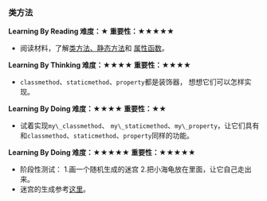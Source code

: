 ### 类方法

**Learning By Reading 难度：★ 重要性：★★★★★**

- 阅读材料，了解[类方法、静态方法](http://blog.csdn.net/handsomekang/article/details/9615239)和
[属性函数](http://python.jobbole.com/80955)。

**Learning By Thinking 难度：★★★★ 重要性：★★★★**

- `classmethod`、`staticmethod`、`property`都是装饰器，
想想它们可以怎样实现。

**Learning By Doing 难度：★★★★ 重要性：★★**

- 试着实现`my\_classmethod`、
`my\_staticmethod`、`my\_property`，让它们具有和`classmethod`、`staticmethod`、`property`同样的功能。

**Learning By Doing 难度：★★★★★ 重要性：★★★★★**

- 阶段性测试：
  1.画一个随机生成的迷宫
  2.把小海龟放在里面，让它自己走出来。
- 迷宫的生成参考[这里](http://maskray.me/blog/2012-11-02-perfect-maze-generation)。
